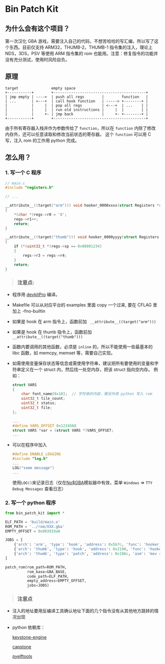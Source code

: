 # Bin Patch Kit

## 为什么会有这个项目？

第一次汉化 GBA 游戏，需要注入自己的代码，不想苦哈哈的写汇编，所以写了这个东西。目前仅支持 ARM32，THUMB-2，THUMB-1 指令集的注入，理论上 NDS，3DS，PSV 等使用 ARM 指令集的 rom 也能用。注意：修复指令的功能并没有充分测试，使用时风险自负。

## 原理

```
target               empty space
+-----------+        +------------------------------------------+
| jmp empty | ---->  | push all regs        |        function   |
| ...       | <---+  | call hook function   | -----> +--------+ |
|           |     |  | pop all regs         | <---+  | ...    | |
|           |     |  | run old instructions |     |  |        | |
|           |     +- | jmp back             |     +- +--------+ |
+-----------+        +------------------------------------------+
```
由于所有寄存器入栈并作为参数传给了 ```function```，所以在 ```function``` 内除了修改内存外，还可以任意读取和修改当前状态的寄存器。
这个 ```function``` 可以用 C 写，注入 rom 的工作用 python 完成。

## 怎么用？

### 1. 写一个 C 程序

```c
// main.c
#include "registers.h"

// ...

__attribute__((target("arm"))) void hooker_0000xxxx(struct Registers *regs)
{
    *(char *)regs->r0 = 'X';
    regs->r1++;
    return;
}

__attribute__((target("thumb"))) void hooker_0000yyyy(struct Registers *regs)
{
    if (*(uint32_t *)regs->sp == 0x08001234)
    {
        regs->r3 = regs->r4;
    }
    return;
}
```

> ### 注意点:
* 程序用 [devkitPro](https://github.com/devkitPro/installer/releases) 编译。
* Makefile 可以从对应平台的 examples 里面 copy 一个过来, 要在 CFLAG 里加上 -fno-builtin
* 如果是 hook 在 arm 指令上，函数前加 ``` __attribute__((target("arm")))``` 
* 如果是 hook 在 thumb 指令上，函数前加 ``` __attribute__((target("thumb")))```
* 函数内要调用的其他函数，必须是 ```inline``` 的，所以不能使用一些最基本的 libc 函数，如 memcpy, memset 等，需要自己实现。
* 如需使用变量保存状态等信息或需使用字符串，建议把所有要使用的变量和字符串定义在一个 struct 内，然后找一处空内存，把该 struct 指向空内存。
  例如：
    ```c
    struct VARS
    {
        char font_name[0x10];  // 字符串的内容，需另外用 python 写入 rom
        uint32_t tile_count;
        uint32_t status;
        uint32_t file;
    };

    ...
    #define VARS_OFFSET 0x1234568
    struct VARS *var = (struct VARS *)VARS_OFFSET;
    ...

    ```

* 可以在程序中加入
  ```c
  #define ENABLE_LOGGING
  #include "log.h"
  ...
  LOG("some message")
  ...
  ```
  使用`LOG()`来记录日志（仅在[No$GBA](https://www.nogba.com/)模拟器中有效，菜单 `Windows` => `TTY Debug Messages` 查看日志）

### 2. 写一个 python 程序
```python
from bin_patch_kit import *

ELF_PATH = 'build/main.o'
ROM_PATH = '../rom/XXX.gba'
EMPTY_OFFSET = 0x003919a0

JOBS = [
    {'arch': 'arm', 'type': 'hook', 'address': 0x5b7c, 'func': 'hooker_0000xxxx'},
    {'arch': 'thumb', 'type': 'hook', 'address': 0x2190, 'func': 'hooker_0000yyyy'},
    {'arch': 'thumb', 'type': 'patch', 'address': 0x186c, 'asm': 'mov r8, r8; mov r8, r8;'},
]

patch_rom(rom_path=ROM_PATH,
          rom_base=GBA_BASE,
          code_path=ELF_PATH,
          empty_address=EMPTY_OFFSET,
          jobs=JOBS)

```
> ### 注意点
* 注入的地址要用反编译工具确认地址下面的几个指令没有从其他地方跳转的情况出现
* python 依赖库：
  
  [keystone-engine](https://pypi.org/project/keystone-engine/)

  [capstone](https://pypi.org/project/capstone/)

  [pyelftools](https://pypi.org/project/pyelftools/)